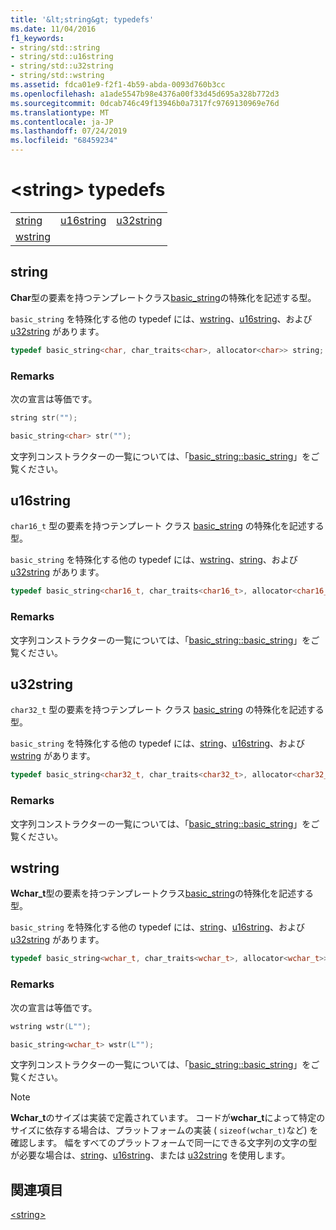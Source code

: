 ```yaml
---
title: '&lt;string&gt; typedefs'
ms.date: 11/04/2016
f1_keywords:
- string/std::string
- string/std::u16string
- string/std::u32string
- string/std::wstring
ms.assetid: fdca01e9-f2f1-4b59-abda-0093d760b3cc
ms.openlocfilehash: a1ade5547b98e4376a00f33d45d695a328b772d3
ms.sourcegitcommit: 0dcab746c49f13946b0a7317fc9769130969e76d
ms.translationtype: MT
ms.contentlocale: ja-JP
ms.lasthandoff: 07/24/2019
ms.locfileid: "68459234"
---
```

# <a name="ltstringgt-typedefs"></a>&lt;string&gt; typedefs

||||
|-|-|-|
|[string](#string)|[u16string](#u16string)|[u32string](#u32string)|
|[wstring](#wstring)|

## <a name="string"></a>  string

**Char**型の要素を持つテンプレートクラス[basic_string](../standard-library/basic-string-class.md)の特殊化を記述する型。

`basic_string` を特殊化する他の typedef には、[wstring](../standard-library/string-typedefs.md#wstring)、[u16string](../standard-library/string-typedefs.md#u16string)、および [u32string](../standard-library/string-typedefs.md#u32string) があります。

```cpp
typedef basic_string<char, char_traits<char>, allocator<char>> string;
```

### <a name="remarks"></a>Remarks

次の宣言は等価です。

```cpp
string str("");

basic_string<char> str("");
```

文字列コンストラクターの一覧については、「[basic_string::basic_string](../standard-library/basic-string-class.md#basic_string)」をご覧ください。

## <a name="u16string"></a>  u16string

`char16_t` 型の要素を持つテンプレート クラス [basic_string](../standard-library/basic-string-class.md) の特殊化を記述する型。

`basic_string` を特殊化する他の typedef には、[wstring](../standard-library/string-typedefs.md#wstring)、[string](../standard-library/string-typedefs.md#string)、および [u32string](../standard-library/string-typedefs.md#u32string) があります。

```cpp
typedef basic_string<char16_t, char_traits<char16_t>, allocator<char16_t>> u16string;
```

### <a name="remarks"></a>Remarks

文字列コンストラクターの一覧については、「[basic_string::basic_string](../standard-library/basic-string-class.md#basic_string)」をご覧ください。

## <a name="u32string"></a>  u32string

`char32_t` 型の要素を持つテンプレート クラス [basic_string](../standard-library/basic-string-class.md) の特殊化を記述する型。

`basic_string` を特殊化する他の typedef には、[string](../standard-library/string-typedefs.md#string)、[u16string](../standard-library/string-typedefs.md#u16string)、および [wstring](../standard-library/string-typedefs.md#wstring) があります。

```cpp
typedef basic_string<char32_t, char_traits<char32_t>, allocator<char32_t>> u32string;
```

### <a name="remarks"></a>Remarks

文字列コンストラクターの一覧については、「[basic_string::basic_string](../standard-library/basic-string-class.md#basic_string)」をご覧ください。

## <a name="wstring"></a>  wstring

**Wchar_t**型の要素を持つテンプレートクラス[basic_string](../standard-library/basic-string-class.md)の特殊化を記述する型。

`basic_string` を特殊化する他の typedef には、[string](../standard-library/string-typedefs.md#string)、[u16string](../standard-library/string-typedefs.md#u16string)、および [u32string](../standard-library/string-typedefs.md#u32string) があります。

```cpp
typedef basic_string<wchar_t, char_traits<wchar_t>, allocator<wchar_t>> wstring;
```

### <a name="remarks"></a>Remarks

次の宣言は等価です。

```cpp
wstring wstr(L"");

basic_string<wchar_t> wstr(L"");
```

文字列コンストラクターの一覧については、「[basic_string::basic_string](../standard-library/basic-string-class.md#basic_string)」をご覧ください。

> [!NOTE]
> **Wchar_t**のサイズは実装で定義されています。 コードが**wchar_t**によって特定のサイズに依存する場合は、プラットフォームの実装 ( `sizeof(wchar_t)`など) を確認します。 幅をすべてのプラットフォームで同一にできる文字列の文字の型が必要な場合は、[string](../standard-library/string-typedefs.md#string)、[u16string](../standard-library/string-typedefs.md#u16string)、または [u32string](../standard-library/string-typedefs.md#u32string) を使用します。

## <a name="see-also"></a>関連項目

[\<string>](../standard-library/string.md)
